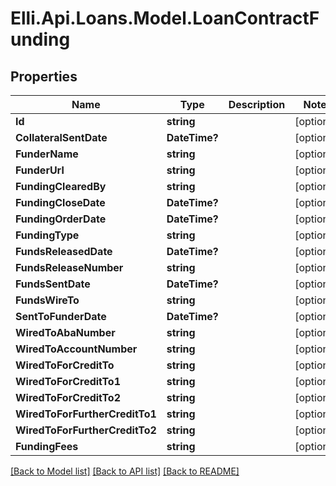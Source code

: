 # Elli.Api.Loans.Model.LoanContractFunding
## Properties

Name | Type | Description | Notes
------------ | ------------- | ------------- | -------------
**Id** | **string** |  | [optional] 
**CollateralSentDate** | **DateTime?** |  | [optional] 
**FunderName** | **string** |  | [optional] 
**FunderUrl** | **string** |  | [optional] 
**FundingClearedBy** | **string** |  | [optional] 
**FundingCloseDate** | **DateTime?** |  | [optional] 
**FundingOrderDate** | **DateTime?** |  | [optional] 
**FundingType** | **string** |  | [optional] 
**FundsReleasedDate** | **DateTime?** |  | [optional] 
**FundsReleaseNumber** | **string** |  | [optional] 
**FundsSentDate** | **DateTime?** |  | [optional] 
**FundsWireTo** | **string** |  | [optional] 
**SentToFunderDate** | **DateTime?** |  | [optional] 
**WiredToAbaNumber** | **string** |  | [optional] 
**WiredToAccountNumber** | **string** |  | [optional] 
**WiredToForCreditTo** | **string** |  | [optional] 
**WiredToForCreditTo1** | **string** |  | [optional] 
**WiredToForCreditTo2** | **string** |  | [optional] 
**WiredToForFurtherCreditTo1** | **string** |  | [optional] 
**WiredToForFurtherCreditTo2** | **string** |  | [optional] 
**FundingFees** | **string** |  | [optional] 

[[Back to Model list]](../README.md#documentation-for-models) [[Back to API list]](../README.md#documentation-for-api-endpoints) [[Back to README]](../README.md)


